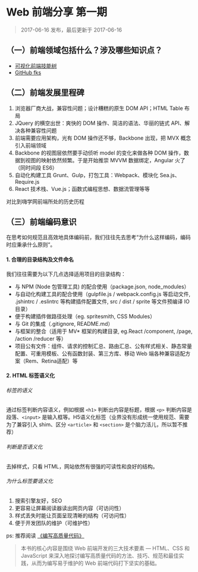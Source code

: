 Web 前端分享 第一期
===

> 2017-06-16 发布，最后更新于 2017-06-16

## （一）前端领域包括什么？涉及哪些知识点？

* [可视化前端技能树](http://html5ify.com/fks/fks_chart/)
* [GitHub fks](https://github.com/JacksonTian/fks)

## （二）前端发展里程碑

1. 浏览器厂商大战，兼容性问题；设计糟糕的原生 DOM API；HTML Table 布局
2. JQuery 的横空出世：爽快的 DOM 操作、简洁的语法、华丽的链式 API、解决各种兼容性问题
3. 前端需要应用架构，光有 DOM 操作还不够，Backbone 出现，把 MVX 概念引入前端领域
4. Backbone 的视图层依然要手动侦听 model 的变化来做各种 DOM 操作，数据到视图的映射依然频繁。于是开始推崇 MVVM 数据绑定，Angular 火了（同时间段 ES6）
5. 自动化构建工具 Grunt、Gulp，打包工具：Webpack、模块化 Sea.js、Require.js
6. React 技术栈、Vue.js；函数式编程思想、数据流管理等等

对比到嗨学网前端所处的历史历程

## （三）前端编码意识

在思考如何规范且高效地具体编码前，我们往往先去思考“为什么这样编码，编码时应秉承什么原则”。

#### 1. 合理的目录结构及文件命名

我们往往需要为以下几点选择适用项目的目录结构：

* 与 NPM (Node 包管理工具) 的配合使用（package.json, node_modules）
* 与自动化构建工具的配合使用（gulpfile.js / webpack.config.js 等启动文件, .jshintrc / .eslintrc 等构建插件配置文件, src / dist / sprite 等文件预编译 IO 目录）
* 便于构建插件做路径处理（eg. spritesmith, CSS Modules）
* 与 Git 的集成（.gitignore, README.md）
* 与框架的整合（适用于 MV* 框架的构建目录, eg.React /component, /page, /action /reducer 等）
* 项目公有文件：组件、请求的控制汇总、路由汇总、公有样式相关、静态常量配置、可重用模板、公有函数封装、第三方库、移动 Web 端各种兼容适配方案（Rem、Retina适配）等

#### 2. HTML 标签语义化

###### 标签的语义

通过标签判断内容语义，例如根据 `<h1>` 判断出内容是标题，根据 `<p>` 判断内容是段落、`<input>` 是输入框等。H5语义化标签（业界没有形成统一使用规范、需要为了兼容引入 shim、区分 `<article>` 和 `<section>` 是个脑力活儿，所以暂不推荐）

###### 判断是否语义化

去掉样式，只看 HTML，网站依然有很强的可读性和良好的结构。

###### 为什么标签要语义化

1. 搜索引擎友好，SEO
2. 更容易让屏幕阅读器读出网页内容（可访问性）
3. 样式丢失时能让页面呈现清晰的结构（可访问性）
4. 便于开发团队的维护（可维护性）

ps: 推荐阅读 [《编写高质量代码》](https://book.douban.com/subject/4881987/)

> 本书的核心内容是围绕 Web 前端开发的三大技术要素 — HTML、CSS 和 JavaScript 来深入地探讨编写高质量代码的方法、技巧、规范和最佳实践，从而为编写易于维护的 Web 前端代码打下坚实的基础。
